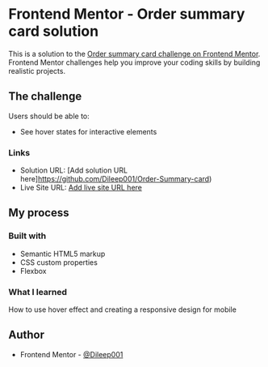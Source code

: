 # Frontend Mentor - Order summary card solution

This is a solution to the [Order summary card challenge on Frontend Mentor](https://www.frontendmentor.io/challenges/order-summary-component-QlPmajDUj). Frontend Mentor challenges help you improve your coding skills by building realistic projects. 

## The challenge

Users should be able to:

- See hover states for interactive elements

### Links
- Solution URL: [Add solution URL here]https://github.com/Dileep001/Order-Summary-card)
- Live Site URL: [Add live site URL here](https://dileep001.github.io/Order-Summary-card/)

## My process

### Built with

- Semantic HTML5 markup
- CSS custom properties
- Flexbox

### What I learned
How to use hover effect and creating a responsive design for mobile 


## Author

- Frontend Mentor - [@Dileep001](https://www.frontendmentor.io/profile/Dileep001)
